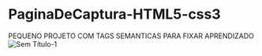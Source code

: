# PaginaDeCaptura-HTML5-css3
PEQUENO PROJETO COM TAGS SEMANTICAS PARA FIXAR APRENDIZADO
![Sem Título-1](https://user-images.githubusercontent.com/93484378/146474381-b11c2d4a-ac74-43cb-ae36-dc1d50e8feb3.png)
